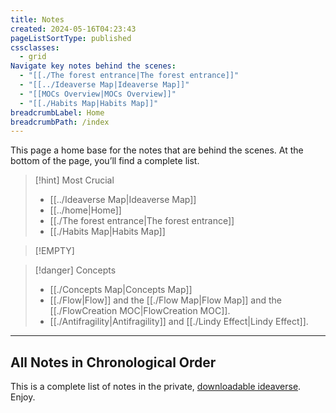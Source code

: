 ```yaml
---
title: Notes
created: 2024-05-16T04:23:43
pageListSortType: published
cssclasses:
  - grid
Navigate key notes behind the scenes:
  - "[[./The forest entrance|The forest entrance]]"
  - "[[../Ideaverse Map|Ideaverse Map]]"
  - "[[MOCs Overview|MOCs Overview]]"
  - "[[./Habits Map|Habits Map]]"
breadcrumbLabel: Home
breadcrumbPath: /index
---
```

This page a home base for the notes that are behind the scenes. At the bottom of the page, you’ll find a complete list.

> [!hint] Most Crucial
> - [[../Ideaverse Map|Ideaverse Map]]
> - [[../home|Home]]
> - [[./The forest entrance|The forest entrance]]
> - [[./Habits Map|Habits Map]]

> [!EMPTY] 

> [!danger] Concepts
> - [[./Concepts Map|Concepts Map]]
> - [[./Flow|Flow]] and the [[./Flow Map|Flow Map]] and the [[./FlowCreation MOC|FlowCreation MOC]].
> - [[./Antifragility|Antifragility]] and [[./Lindy Effect|Lindy Effect]].

---

## All Notes in Chronological Order

This is a complete list of notes in the private, [downloadable ideaverse](https://start.linkingyourthinking.com/ideaverse-for-obsidian). Enjoy.

